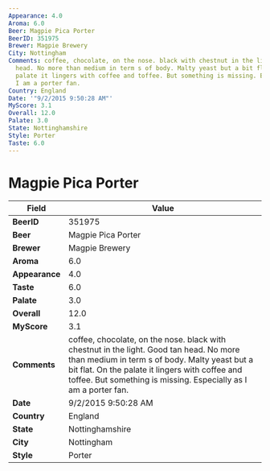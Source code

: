 ```yaml
---
Appearance: 4.0
Aroma: 6.0
Beer: Magpie Pica Porter
BeerID: 351975
Brewer: Magpie Brewery
City: Nottingham
Comments: coffee, chocolate, on the nose. black with chestnut in the light. Good tan
  head. No more than medium in term s of body. Malty yeast but a bit flat. On the
  palate it lingers with coffee and toffee. But something is missing. Especially as
  I am a porter fan.
Country: England
Date: '"9/2/2015 9:50:28 AM"'
MyScore: 3.1
Overall: 12.0
Palate: 3.0
State: Nottinghamshire
Style: Porter
Taste: 6.0
---
```


# Magpie Pica Porter

| Field         | Value |
|---------------|-------|
| **BeerID** | 351975 |
| **Beer** | Magpie Pica Porter |
| **Brewer** | Magpie Brewery |
| **Aroma** | 6.0 |
| **Appearance** | 4.0 |
| **Taste** | 6.0 |
| **Palate** | 3.0 |
| **Overall** | 12.0 |
| **MyScore** | 3.1 |
| **Comments** | coffee, chocolate, on the nose. black with chestnut in the light. Good tan head. No more than medium in term s of body. Malty yeast but a bit flat. On the palate it lingers with coffee and toffee. But something is missing. Especially as I am a porter fan. |
| **Date** | 9/2/2015 9:50:28 AM |
| **Country** | England |
| **State** | Nottinghamshire |
| **City** | Nottingham |
| **Style** | Porter |
